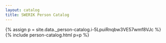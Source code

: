 ```yaml
---
layout: catalog
title: SWERIK Person Catalog
---
```

{% assign p = site.data._person-catalog.i-5LpuiRnqbw3VE57wmf8VJc %}
{% include person-catalog.html p=p %}

